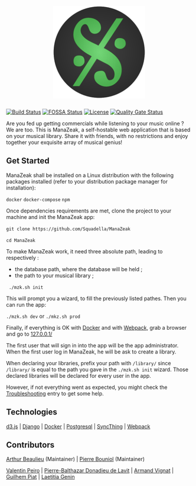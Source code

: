 <p align="center" style="margin-bottom: 25px">
    <img src="/static/img/logo/manazeak-logo.png" width="250" height="250" />
</p>

[![Build Status](https://travis-ci.org/ManaZeak/ManaZeak.svg?branch=master)](https://travis-ci.org/ManaZeak/ManaZeak)
[![FOSSA Status](https://app.fossa.io/api/projects/git%2Bgithub.com%2FManaZeak%2FManaZeak.svg?type=shield)](https://app.fossa.io/projects/git%2Bgithub.com%2FManaZeak%2FManaZeak?ref=badge_shield)
[![License](https://img.shields.io/github/license/ManaZeak/ManaZeak.svg)](https://github.com/ManaZeak/ManaZeak/blob/master/LICENSE.md)
[![Quality Gate Status](https://sonarcloud.io/api/project_badges/measure?project=ManaZeak&metric=alert_status)](https://sonarcloud.io/dashboard?id=ManaZeak)

Are you fed up getting commercials while listening to your music online ? We are too. This is ManaZeak, a self-hostable web application that is based on your musical library. Share it with friends, with no restrictions and enjoy together your exquisite array of musical genius!

## Get Started

ManaZeak shall be installed on a Linux distribution with the following packages installed (refer to your distribution package manager for installation):

``docker``
``docker-compose``
``npm``

Once dependencies requirements are met, clone the project to your machine and init the ManaZeak app:

``git clone https://github.com/Squadella/ManaZeak``

``cd ManaZeak``

To make ManaZeak work, it need three absolute path, leading to respectively :

- the database path, where the database will be held ;
- the path to your musical library ;

`` ./mzk.sh init``

This will prompt you a wizard, to fill the previously listed pathes. Then you can run the app:

``./mzk.sh dev`` or ``./mkz.sh prod``

Finally, if everything is OK with [Docker](https://github.com/docker) and with [Webpack](https://github.com/webpack/webpack), grab a browser and go to [127.0.0.1/](127.0.0.1/)

The first user that will sign in into the app will be the app administrator. When the first user log in ManaZeak, he will be ask to create a library. 

When declaring your libraries, prefix your path with ```/library/``` since ``/library/`` is equal to the path you gave in the ``./mzk.sh init`` wizard. Those declared libraries will be declared for every user in the app.

However, if not everything went as expected, you might check the [Troubleshooting](https://github.com/Squadella/ManaZeak/wiki/Troubleshooting) entry to get some help.

## Technologies
[d3.js](https://github.com/d3/d3) |
[Django](https://github.com/django/django) |
[Docker](https://github.com/docker) |
[Postgresql](https://github.com/postgres/postgres) |
[SyncThing](https://github.com/syncthing/syncthing) |
[Webpack](https://github.com/webpack/webpack)

## Contributors
[Arthur Beaulieu](https://github.com/ArthurBeaulieu) (Maintainer) |
[Pierre Bouniol](https://github.com/Squadella) (Maintainer)

[Valentin Peiro](https://github.com/Oxydiz) |
[Pierre-Balthazar Donadieu de Lavit](https://github.com/Belash) |
[Armand Vignat](https://github.com/avignat) |
[Guilhem Piat](https://github.com/Syncrossus) |
[Laetitia Genin](http://lmgtfy.com/?q=Laetitia+Genin)
